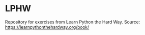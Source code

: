 # LPHW
Repository for exercises from Learn Python the Hard Way.
Source: https://learnpythonthehardway.org/book/

